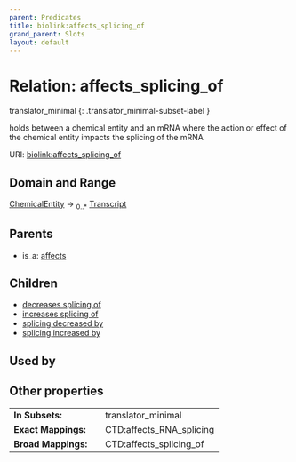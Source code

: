 ```yaml
---
parent: Predicates
title: biolink:affects_splicing_of
grand_parent: Slots
layout: default
---
```


# Relation: affects_splicing_of

translator_minimal
{: .translator_minimal-subset-label }


holds between a chemical entity and an mRNA where the action or effect of the chemical entity impacts the splicing of the mRNA

URI: [biolink:affects_splicing_of](https://w3id.org/biolink/vocab/affects_splicing_of)

## Domain and Range

[ChemicalEntity](ChemicalEntity.md) ->  <sub>0..*</sub> [Transcript](Transcript.md)

## Parents

 *  is_a: [affects](affects.md)

## Children

 *  [decreases splicing of](decreases_splicing_of.md)
 *  [increases splicing of](increases_splicing_of.md)
 *  [splicing decreased by](splicing_decreased_by.md)
 *  [splicing increased by](splicing_increased_by.md)

## Used by


## Other properties

|  |  |  |
| --- | --- | --- |
| **In Subsets:** | | translator_minimal |
| **Exact Mappings:** | | CTD:affects_RNA_splicing |
| **Broad Mappings:** | | CTD:affects_splicing_of |

